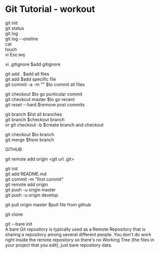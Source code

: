 # Git Tutorial - workout
git init<br />
git status<br />
git log<br />
git log --oneline<br />
cat <filename><br />
touch <filename><br />
vi <filename>    Esc:wq<br />

vi .gitignore $add gitignore<br />

git add . $add all files<br />
git add <filename> $add specific file<br />
git commit -a -m "<msg>" $to commit all files<br />

git checkout <commit id>    $to go purticular commit<br />
git checkout master     $to go recent<br />
git reset --hard <commit id>   $remove post commits<br />

git branch $list all branches<br />
git branch <branch name> $checkout branch<br />
or 
git checkout -b <branch name>  $create branch and checkout<br />

git checkout <master>   $to branch<br />
git merge <develop>   $from branch<br />


GITHUB<br />

git remote add origin <git url .git><br />

git init<br />
git add README.md<br />
git commit -m "first commit"<br />
git remote add origin <remote git url><br />
git push -u origin master<br />
git push -u origin develop<br />

git pull origin master  $pull file from github<br />

git clone <repo Url><br />

git --bare init<br />
A bare Git repository is typically used as a Remote Repository that is sharing a repository among several different people. You don't do work right inside the remote repository so there's no Working Tree (the files in your project that you edit), just bare repository data.



